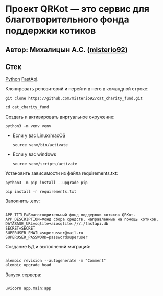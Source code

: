 # Проект QRKot — это сервис для благотворительного фонда поддержки котиков

## Автор: Михалицын А.С. ([misterio92](https://github.com/misterio92)) 


## **Стек**

[Python](https://www.python.org/)
[FastApi](https://fastapi.tiangolo.com/).

Клонировать репозиторий и перейти в него в командной строке:

```
git clone https://github.com/misterio92/cat_charity_fund.git
```

```
cd cat_charity_fund
```

Cоздать и активировать виртуальное окружение:

```
python3 -m venv venv
```

* Если у вас Linux/macOS

    ```
    source venv/bin/activate
    ```

* Если у вас windows

    ```
    source venv/scripts/activate
    ```

Установить зависимости из файла requirements.txt:

```
python3 -m pip install --upgrade pip
```

```
pip install -r requirements.txt
```


Заполнить .env:

```

APP_TITLE=Благотворительный фонд поддержки котиков QRKot.
APP_DESCRIPTION=Фонд сбора средств, направленные на помощь котиков.
DATABASE_URL=sqlite+aiosqlite:///./fastapi.db
SECRET=SECRET
SUPERUSER_EMAIL=superusser@mail.ru
SUPERUSER_PASSWORD=passwordsuperuser
```


Создание БД и выполнений миграций:

```

alembic revision --autogenerate -m "Comment"
alembic upgrade head
```

Запуск сервера:

```

uvicorn app.main:app
```